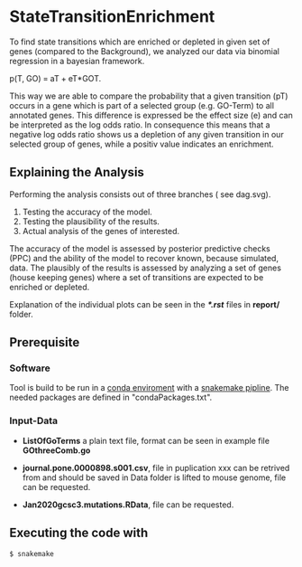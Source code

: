 
# StateTransitionEnrichment

To find state transitions which are enriched or depleted in given set of genes (compared to the Background), we analyzed our data via binomial regression in a bayesian framework.

p(T, GO) = aT + eT*GOT.

This way we are able to compare the probability that a given transition (pT) occurs in a gene which is part of a selected group (e.g. GO-Term) to all annotated genes. This difference is expressed be the effect size (e) and can be interpreted as the log odds ratio. In consequence this means that a negative log odds ratio shows us a depletion of any given transition in our selected group of genes, while a positiv value indicates an enrichment.


## Explaining the Analysis

Performing the analysis consists out of three branches ( see dag.svg).

1. Testing the accuracy of the model.
2. Testing the plausibility of the results.
3. Actual analysis of the genes of interested.

The accuracy of the model is assessed by posterior predictive checks (PPC) and the ability of the model to recover known, because simulated, data. The plausibly of the results is assessed by analyzing a set of genes (house keeping genes) where a set of transitions are expected to be enriched or depleted.

Explanation of the individual plots can be seen in the ***\*.rst*** files in **report/** folder.

## Prerequisite
### Software
Tool is build to be run in a  [conda enviroment](https://docs.conda.io/en/latest/) with a [snakemake pipline](https://snakemake.readthedocs.io/en/stable/index.html). The needed packages are defined in "condaPackages.txt". 

### Input-Data
* **ListOfGoTerms** a plain text file, format can be seen in example file **GOthreeComb.go**

* **journal.pone.0000898.s001.csv**, file in puplication  xxx can be retrived from and should be saved in Data folder is lifted to mouse genome, file can be requested. 

* **Jan2020gcsc3.mutations.RData**, file can be requested. 

## Executing the code with
    $ snakemake

